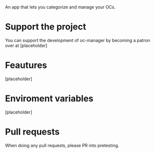 An app that lets you categorize and manage your OCs.

# Support the project
You can support the development of oc-manager by becoming a patron over at [placeholder]

# Feautures
[placeholder]

# Enviroment variables
[placeholder]

# Pull requests
When doing any pull requests, please PR into pretesting.
